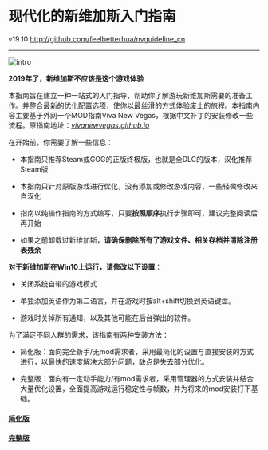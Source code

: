 <h1 class="code-line" data-line-start=0 data-line-end=1 ><a id="_0"></a>现代化的新维加斯入门指南</h1>
<p class="has-line-data" data-line-start="2" data-line-end="3">v19.10 <a href="http://github.com/feelbetterhua/nvguideline_cn">http://github.com/feelbetterhua/nvguideline_cn</a></p>
<hr>
<p class="has-line-data" data-line-start="6" data-line-end="7"><img src="https://github.com/feelbetterhua/nvguideline_cn/blob/master/intro_pic.jpg?raw=true" alt="intro" title="intro"></p>
<p class="has-line-data" data-line-start="8" data-line-end="9"><strong>2019年了，新维加斯不应该是这个游戏体验</strong></p>
<p class="has-line-data" data-line-start="10" data-line-end="11">本指南旨在建立一种一站式的入门指导，帮助你了解游玩新维加斯需要的准备工作。并整合最新的优化配置选项，使你以最丝滑的方式体验废土的旅程。本指南内容主要基于外网一个MOD指南Viva New Vegas，根据中文补丁的安装修改一些流程。原指南地址：<em><a href="http://vivanewvegas.github.io">vivanewvegas.github.io</a></em></p>
<p class="has-line-data" data-line-start="12" data-line-end="13">在开始前，你需要了解一些信息：</p>
<ul>
<li class="has-line-data" data-line-start="14" data-line-end="16">
<p class="has-line-data" data-line-start="14" data-line-end="15">本指南只推荐Steam或GOG的正版终极版，也就是全DLC的版本，汉化推荐Steam版</p>
</li>
<li class="has-line-data" data-line-start="16" data-line-end="18">
<p class="has-line-data" data-line-start="16" data-line-end="17">本指南只针对原版游戏进行优化，没有添加或修改游戏内容，一些轻微修改来自汉化</p>
</li>
<li class="has-line-data" data-line-start="18" data-line-end="20">
<p class="has-line-data" data-line-start="18" data-line-end="19">指南以纯操作指南的方式编写，只要<strong>按照顺序</strong>执行步骤即可，建议完整阅读后再开始</p>
</li>
<li class="has-line-data" data-line-start="20" data-line-end="22">
<p class="has-line-data" data-line-start="20" data-line-end="21">如果之前卸载过新维加斯，<strong>请确保删除所有了游戏文件、相关存档并清除注册表残余</strong></p>
</li>
</ul>
<p class="has-line-data" data-line-start="22" data-line-end="23"><strong>对于新维加斯在Win10上运行，请修改以下设置</strong>：</p>
<ul>
<li class="has-line-data" data-line-start="24" data-line-end="26">
<p class="has-line-data" data-line-start="24" data-line-end="25">关闭系统自带的游戏模式</p>
</li>
<li class="has-line-data" data-line-start="26" data-line-end="28">
<p class="has-line-data" data-line-start="26" data-line-end="27">单独添加英语作为第二语言，并在游戏时按alt+shift切换到英语键盘。</p>
</li>
<li class="has-line-data" data-line-start="28" data-line-end="30">
<p class="has-line-data" data-line-start="28" data-line-end="29">游戏时关掉所有通知，以及其他可能在后台弹出的软件。</p>
</li>
</ul>
<p class="has-line-data" data-line-start="30" data-line-end="31">为了满足不同人群的需求，该指南有两种安装方法：</p>
<ul>
<li class="has-line-data" data-line-start="32" data-line-end="34">
<p class="has-line-data" data-line-start="32" data-line-end="33">简化版：面向完全新手/无mod需求者，采用最简化的设置与直接安装的方式进行，以最快的速度解决大部分问题，缺点是失去部分优化。</p>
</li>
<li class="has-line-data" data-line-start="34" data-line-end="36">
<p class="has-line-data" data-line-start="34" data-line-end="35">完整版：面向有一定动手能力/有mod需求者，采用管理器的方式安装并结合大量优化设置，全面提高游戏运行稳定性与帧数，并为将来的mod安装打下基础。</p>
</li>
</ul>
<h4 class="code-line" data-line-start=36 data-line-end=37 ><a id="httpsgithubcomfeelbetterhuanvguideline_cnblobmastermdnomodsmd__36"></a><a href="https://github.com/feelbetterhua/nvguideline_cn/blob/master/md/nomods.md" title="简化版">简化版</a></h4>
<h4 class="code-line" data-line-start=38 data-line-end=39 ><a id="httpsgithubcomfeelbetterhuanvguideline_cnblobmastermdmodsmd__38"></a><a href="https://github.com/feelbetterhua/nvguideline_cn/blob/master/md/mods.md" title="完整版">完整版</a></h4>
